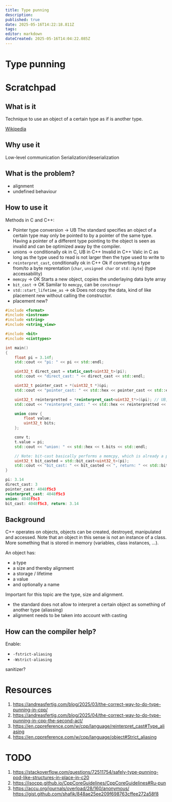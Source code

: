 ```yaml
---
title: Type punning
description: 
published: true
date: 2025-05-16T14:22:18.811Z
tags: 
editor: markdown
dateCreated: 2025-05-16T14:04:22.085Z
---
```


# Type punning


# Scratchpad 

## What is it

Technique to use an object of a certain type as if is another type.

[Wikipedia](https://en.wikipedia.org/wiki/Type_punning)

## Why use it

Low-level communication
Serialization/deserialization

## What is the problem?

  * alignment
  * undefined behaviour
## How to use it

Methods in C and C++:
* Pointer type conversion -> UB
  The standard specifies an object of a certain type may only be pointed to by a pointer of the same type. Having a pointer of a different type pointing to the object is seen as invalid and can be optimized away by the compiler.
* unions -> conditionally ok in C, UB in C++
  Invalid in C++
  Valic in C as long as the type used to read is not larger then the type used to write to
* `reinterpret_cast`, conditionally ok in C++
  Ok if converting a type from/to a byte reprentation (`char`, `unsigned char` or `std::byte`) (type accessability)
* `memcpy` -> OK
  Starts a new object, copies the underlaying data byte array
* `bit_cast` -> OK
  Samilar to `memcpy`, can be `constexpr`
* `std::start_lifetime_as` -> ok
  Does not copy the data, kind of like placement new without calling the constructor.
* placement new?

```C++
#include <format>
#include <iostream>
#include <string>
#include <string_view>

#include <bit>
#include <cinttypes>

int main()
{
    float pi = 3.14f;
    std::cout << "pi: " << pi << std::endl;

    uint32_t direct_cast = static_cast<uint32_t>(pi);
    std::cout << "direct_cast: " << direct_cast << std::endl;

    uint32_t pointer_cast = *(uint32_t *)&pi;
    std::cout << "pointer_cast: " << std::hex << pointer_cast << std::endl;

    uint32_t reinterpretted = *reinterpret_cast<uint32_t*>(&pi); // UB, why not detected?
    std::cout << "reinterpret_cast: " << std::hex << reinterpretted << std::endl;

    union conv {
        float value;
        uint32_t bits;
    };

    conv t;
    t.value = pi;
    std::cout << "union: " << std::hex << t.bits << std::endl;

    // Note: bit-cast basically performs a memcpy, which is already a preffered method...
    uint32_t bit_casted = std::bit_cast<uint32_t>(pi);
    std::cout << "bit_cast: " << bit_casted << ", return: " << std::bit_cast<float>(bit_casted) << std::endl;
}
```

```C++
pi: 3.14
direct_cast: 3
pointer_cast: 4048f5c3
reinterpret_cast: 4048f5c3
union: 4048f5c3
bit_cast: 4048f5c3, return: 3.14
```
## Background

C++ operates on objects, objects can be created, destroyed, manipulated and accessed. Note that an object in this sense is not an instance of a class. More something that is stored in memory (variables, class instances, ...).

An object has:
* a type
* a size and thereby alignment
* a storage / lifetime
* a value
* and optionally a name

Important for this topic are the type, size and alignment. 
* the standard does not allow to interpret a certain object as something of another type (aliassing)
* alignment needs to be taken into account with casting

## How can the compiler help?

Enable:
* `-fstrict-aliasing`
* `-Wstrict-aliasing`

sanitizer?

# Resources

1. https://andreasfertig.com/blog/2025/03/the-correct-way-to-do-type-punning-in-cpp/
1. https://andreasfertig.com/blog/2025/04/the-correct-way-to-do-type-punning-in-cpp-the-second-act/
1. https://en.cppreference.com/w/cpp/language/reinterpret_cast#Type_aliasing
1. https://en.cppreference.com/w/cpp/language/object#Strict_aliasing

# TODO

1. https://stackoverflow.com/questions/72511754/safely-type-punning-pod-like-structures-in-place-in-c20
1. https://isocpp.github.io/CppCoreGuidelines/CppCoreGuidelines#Ru-pun
1. https://accu.org/journals/overload/28/160/anonymous/
   https://gist.github.com/shafik/848ae25ee209f698763cffee272a58f8
   
